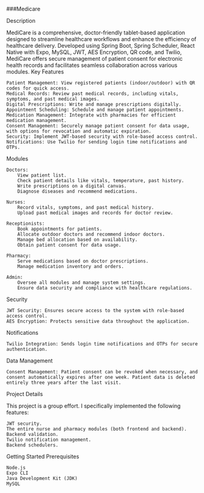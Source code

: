 ###Medicare

Description

MediCare is a comprehensive, doctor-friendly tablet-based application designed to streamline healthcare workflows and enhance the efficiency of healthcare delivery. Developed using Spring Boot, Spring Scheduler, React Native with Expo, MySQL, JWT, AES Encryption, QR code, and Twilio, MediCare offers secure management of patient consent for electronic health records and facilitates seamless collaboration across various modules.
Key Features

    Patient Management: View registered patients (indoor/outdoor) with QR codes for quick access.
    Medical Records: Review past medical records, including vitals, symptoms, and past medical images.
    Digital Prescriptions: Write and manage prescriptions digitally.
    Appointment Scheduling: Schedule and manage patient appointments.
    Medication Management: Integrate with pharmacies for efficient medication management.
    Consent Management: Securely manage patient consent for data usage, with options for revocation and automatic expiration.
    Security: Implement JWT-based security with role-based access control.
    Notifications: Use Twilio for sending login time notifications and OTPs.

Modules

    Doctors:
        View patient list.
        Check patient details like vitals, temperature, past history.
        Write prescriptions on a digital canvas.
        Diagnose diseases and recommend medications.

    Nurses:
        Record vitals, symptoms, and past medical history.
        Upload past medical images and records for doctor review.

    Receptionists:
        Book appointments for patients.
        Allocate outdoor doctors and recommend indoor doctors.
        Manage bed allocation based on availability.
        Obtain patient consent for data usage.

    Pharmacy:
        Serve medications based on doctor prescriptions.
        Manage medication inventory and orders.

    Admin:
        Oversee all modules and manage system settings.
        Ensure data security and compliance with healthcare regulations.

Security

    JWT Security: Ensures secure access to the system with role-based access control.
    AES Encryption: Protects sensitive data throughout the application.

Notifications

    Twilio Integration: Sends login time notifications and OTPs for secure authentication.

Data Management

    Consent Management: Patient consent can be revoked when necessary, and consent automatically expires after one week. Patient data is deleted entirely three years after the last visit.

Project Details

This project is a group effort. I specifically implemented the following features:

    JWT security.
    The entire nurse and pharmacy modules (both frontend and backend).
    Backend validation.
    Twilio notification management.
    Backend schedulers.

Getting Started
Prerequisites

    Node.js
    Expo CLI
    Java Development Kit (JDK)
    MySQL
